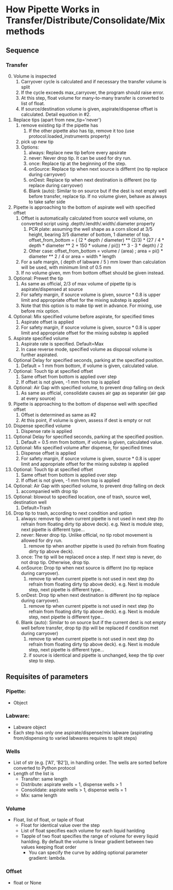 # How Pipette Works in Transfer/Distribute/Consolidate/Mix methods
## Sequence
### Transfer
0. Volume is inspected
    1. Carryover cycle is calculated and if necessary the transfer volume is split
    2. If the cycle exceeds max_carryover, the program should raise error.
    3. At this step, float volume for many-to-many transfer is converted to list of float.
    4. If source/destination volume is given, aspirate/dispense offset is calculated. Detail equotion in #2. 
1. Replace tips (apart from new_tip='never')
    1. remove existing tip if the pipette has
        1. If the other pipette also has tip, remove it too (use protocol.loaded_instruments property)
    2. pick up new tip
    3. Options:
        1. always: Replace new tip before every apsirate
        2. never: Never drop tip. It can be used for dry run.
        3. once: Replace tip at the beginning of the step.
        4. onSource: Replace tip when next source is differnt (no tip replace during carryover)
        5. onDest: Replace tip when next destination is different (no tip replace during carryover)
        6. Blank (auto): Similar to on source but if the dest is not empty well before transfer, replace tip. If no volume given, behave as always to take safer side
2. Pipette is approaching to the bottom of aspirate well with specified offset
    1. Offset is automatically calculated from source well volume, on converted script using .depth/.lendth/.width/.diameter property
        1. PCR plate: assuming the well shape as a corn sliced at 3/5 height, bearing 3/5 diameter of bottom, 1 diameter of top. offset_from_bottom = ( (2 * depth / diameter) ** (2/3) * (27 / 4 * depth * diameter ** 2 + 150 * volume / pi()) ** 3 - 3 * depth) / 2
        2. Other case: offset_from_bottom = volume / (area) ; area = pi() * diameter ** 2 / 4 or area = width * length
    2. For a safe margin, ( depth of labware / 5 ) mm lower than calculation will be used, with minimum limit of 0.5 mm
    3. If no volume given, mm from bottom offset should be given instead.
3. Optional: Prewet the tip
    1. As same as official, 2/3 of max volume of pipette tip is aspirate/dispensed at source
    2. For safety margin, if source volume is given, source * 0.8 is upper limit and appropriate offset for the mixing substep is applied
    3. Note that this option is to make tip wet in advance. For mixing, use before mix option.
4. Optional: Mix specified volume before aspirate, for specified times
    1. Aspirate offset is applied
    2. For safety margin, if source volume is given, source * 0.8 is upper limit and appropriate offset for the mixing substep is applied
5. Aspirate specified volume
    1. Aspirate rate is specified. Default=Max
    2. In case reverse mode, specified volume as disposal volume is further aspirated.
6. Optional Delay for specified seconds, parking at the specified position.
    1. Default = 1 mm from bottom, if volume is given, calculated value.
7. Optional: Touch tip at specified offset
    1. Same offset from bottom is applied over step
    2. If offset is not given, -1 mm from top is applied
8. Optional: Air Gap with specified volume, to prevent drop falling on deck
    1. As same as official, consolidate causes air gap as separater (air gap at every source)
9. Pipette is approaching to the bottom of dispense well with specified offset
    1. Offset is determined as same as #2
    2. At this point, if volume is given, assess if dest is empty or not
10. Dispense specified volume
    1. Dispense rate is applied
11. Optional Delay for specified seconds, parking at the specified position.
    1. Default = 0.5 mm from bottom, if volume is given, calculated value.
12. Optional: Mix specified volume after dispense, for specified times
    1. Dispense offset is applied
    2. For safety margin, if source volume is given, source * 0.8 is upper limit and appropriate offset for the mixing substep is applied
13. Optional: Touch tip at specified offset
    1. Same offset from bottom is applied over step
    2. If offset is not given, -1 mm from top is applied
14. Optional: Air Gap with specified volume, to prevent drop falling on deck
    1. accompanied with drop tip
16. Optional: blowout to specified location, one of trash, source well, destination well
    1. Default=Trash
17. Drop tip to trash, according to next condition and option
    1. always: remove tip when current pipette is not used in next step (to refrain from floating dirty tip above deck). e.g. Next is module step, next pipette is different type...
    2. never: Never drop tip. Unlike official, no tip robot movement is allowed for dry run.
        1. remove tip when another pipette is used (to refrain from floating dirty tip above deck).
    3. once: The tip will be replaced once a step. If next step is never, do not drop tip. Otherwise, drop tip.
    4. onSource: Drop tip when next source is differnt (no tip replace during carryover).
        1. remove tip when current pipette is not used in next step (to refrain from floating dirty tip above deck). e.g. Next is module step, next pipette is different type...
    5. onDest: Drop tip when next destination is different (no tip replace during carryover). 
        1. remove tip when current pipette is not used in next step (to refrain from floating dirty tip above deck). e.g. Next is module step, next pipette is different type...
    6. Blank (auto): Similar to on source but if the current dest is not empty well before transfer, drop tip (tip will be replaced if condition met during carryover)
        1. remove tip when current pipette is not used in next step (to refrain from floating dirty tip above deck). e.g. Next is module step, next pipette is different type...
        2. if source is identical and pipette is unchanged, keep the tip over step to step.


## Requisites of parameters
### Pipette:
- Object
### Labware: 
- Labware object
- Each step has only one aspirate/dispense/mix labware (aspirating from/dispensing to varied labwares requires to split steps)
### Wells
- List of str (e.g. ['A1', 'B2']), in handling order. The wells are sorted before converted to Python protocol
- Length of the list is
  - Transfer: same length
  - Distribute: aspirate wells = 1, dispense wells > 1
  - Consolidate: aspirate wells > 1, dispense wells = 1
  - Mix: same length
### Volume
- Float, list of float, or taple of float
  - Float for identical value over the step
  - List of float specifies each volume for each liquid hanlding
  - Tapple of two float specifies the range of volume for every liquid hanlding. By default the volume is linear gradient between two values keeping float order
    - You can specify the curve by adding optional parameter gradient: lambda.
### Offset
- float or None
